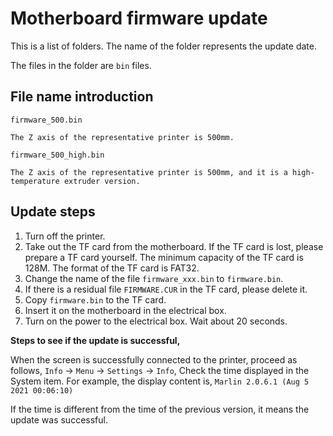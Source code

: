 





# Motherboard firmware update




This is a list of folders. The name of the folder represents the update date.

The files in the folder are `bin` files. 



## File name introduction


```
firmware_500.bin

The Z axis of the representative printer is 500mm.
```

```
firmware_500_high.bin

The Z axis of the representative printer is 500mm, and it is a high-temperature extruder version.
```


## Update steps

1. Turn off the printer.
2. Take out the TF card from the motherboard. If the TF card is lost, please prepare a TF card yourself. The minimum capacity of the TF card is 128M. The format of the TF card is FAT32.
3. Change the name of the file `firmware_xxx.bin` to `firmware.bin`.
4. If there is a residual file `FIRMWARE.CUR` in the TF card, please delete it.
5. Copy `firmware.bin` to the TF card.
6. Insert it on the motherboard in the electrical box.
7. Turn on the power to the electrical box. Wait about 20 seconds.

**Steps to see if the update is successful,**

When the screen is successfully connected to the printer, proceed as follows,
`Info` -> `Menu` -> `Settings` -> `Info`,
Check the time displayed in the System item. For example, the display content is,
`Marlin 2.0.6.1 (Aug 5 2021 00:06:10)`

If the time is different from the time of the previous version, it means the update was successful.

